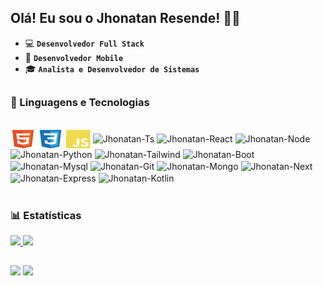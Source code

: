 ## Olá! Eu sou o Jhonatan Resende! 👋🏻

- 💻 **`Desenvolvedor Full Stack`**
- 📱 **`Desenvolvedor Mobile`**
- 🎓 **`Analista e Desenvolvedor de Sistemas`**

##

### 🤖 Linguagens e Tecnologias

<div style="display: inline_block"><br>
    <img align="center" alt="Jhonatan-HTML" height="30" width="40" src="https://raw.githubusercontent.com/devicons/devicon/master/icons/html5/html5-original.svg">
    <img align="center" alt="Jhonatan-CSS" height="30" width="40" src="https://raw.githubusercontent.com/devicons/devicon/master/icons/css3/css3-original.svg">
    <img align="center" alt="Jhonatan-Js" height="30" width="40" src="https://raw.githubusercontent.com/devicons/devicon/master/icons/javascript/javascript-plain.svg">
    <img align="center" alt="Jhonatan-Ts" height="30" width="40" src="https://cdn.jsdelivr.net/gh/devicons/devicon@latest/icons/typescript/typescript-original.svg" />
    <img align="center" alt="Jhonatan-React" height="30" width="40" src="https://cdn.jsdelivr.net/gh/devicons/devicon@latest/icons/react/react-original.svg" />
    <img align="center" alt="Jhonatan-Node" height="30" width="40" src="https://cdn.jsdelivr.net/gh/devicons/devicon@latest/icons/nodejs/nodejs-original.svg" />
    <img align="center" alt="Jhonatan-Python" height="30" width="40" src="https://cdn.jsdelivr.net/gh/devicons/devicon@latest/icons/python/python-original.svg" />
    <img align="center" alt="Jhonatan-Tailwind" height="30" width="40" src="https://cdn.jsdelivr.net/gh/devicons/devicon@latest/icons/tailwindcss/tailwindcss-original.svg" />
    <img align="center" alt="Jhonatan-Boot" height="30" width="40" src="https://cdn.jsdelivr.net/gh/devicons/devicon@latest/icons/bootstrap/bootstrap-original.svg" />
    <img align="center" alt="Jhonatan-Mysql" height="30" width="40" src="https://cdn.jsdelivr.net/gh/devicons/devicon@latest/icons/mysql/mysql-original.svg" />
    <img align="center" alt="Jhonatan-Git" height="30" width="40" src="https://cdn.jsdelivr.net/gh/devicons/devicon@latest/icons/git/git-original.svg" />
    <img align="center" alt="Jhonatan-Mongo" height="30" width="40" src="https://cdn.jsdelivr.net/gh/devicons/devicon@latest/icons/mongodb/mongodb-original.svg" />
    <img align="center" alt="Jhonatan-Next" height="30" width="40" src="https://cdn.jsdelivr.net/gh/devicons/devicon@latest/icons/nextjs/nextjs-original.svg" />
    <img align="center" alt="Jhonatan-Express" height="30" width="40" src="https://cdn.jsdelivr.net/gh/devicons/devicon@latest/icons/express/express-original.svg" />
    <img align="center" alt="Jhonatan-Kotlin" height="30" width="40" src="https://cdn.jsdelivr.net/gh/devicons/devicon@latest/icons/kotlin/kotlin-original.svg" />
</div>

<br/>

### 📊 Estatísticas

<div>
  <a href="https://github.com/JhonatanResende">
    <img height="180px" src="https://github-readme-stats.vercel.app/api?username=JhonatanResende&show_icons=true&theme=dark&include_all_commits=true"/>
  </a>
  <img height="180px" src="https://github-readme-stats.vercel.app/api/top-langs/?username=JhonatanResende&layout=compact&langs_count=16&theme=dark"/>
</div>

##

<div> 
  <a href="https://www.instagram.com/jhonatanresende021/" target="_blank"><img src="https://img.shields.io/badge/-Instagram-%23E4405F?style=for-the-badge&logo=instagram&logoColor=white" target="_blank"></a>
  <a href="https://www.linkedin.com/in/jhonatanresende/" target="_blank"><img src="https://img.shields.io/badge/-LinkedIn-%230077B5?style=for-the-badge&logo=linkedin&logoColor=white" target="_blank"></a>
</div>


